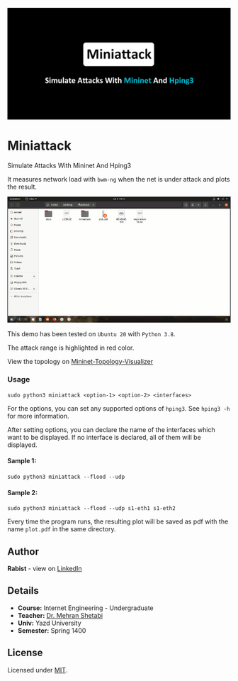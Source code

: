 ![catalog](docs/catalog.jpg)

# Miniattack

Simulate Attacks With Mininet And Hping3

It measures network load with `bwm-ng` when the net is under attack and plots the result.

![help](docs/demo.gif)

This demo has been tested on `Ubuntu 20` with `Python 3.8`. 

The attack range is highlighted in red color.

View the topology on [Mininet-Topology-Visualizer](http://demo.spear.narmox.com/app/?apiurl=demo#!/mininet?data=%7B%22dump%22%3A%22%3CHost%20h1%3A%20h1-eth0%3A10.0.0.1%20pid%3D29037%3E%20%5Cn%3CHost%20h2%3A%20h2-eth0%3A10.0.0.2%20pid%3D29039%3E%20%5Cn%3CHost%20h3%3A%20h3-eth0%3A10.0.0.3%20pid%3D29041%3E%20%5Cn%3CHost%20h4%3A%20h4-eth0%3A10.0.0.4%20pid%3D29043%3E%20%5Cn%3CHost%20h5%3A%20h5-eth0%3A10.0.0.5%20pid%3D29045%3E%20%5Cn%3CHost%20h6%3A%20h6-eth0%3A10.0.0.6%20pid%3D29047%3E%20%5Cn%3CHost%20h7%3A%20h7-eth0%3A10.0.0.7%20pid%3D29049%3E%20%5Cn%3CHost%20h8%3A%20h8-eth0%3A10.0.0.8%20pid%3D29051%3E%20%5Cn%3COVSSwitch%20s1%3A%20lo%3A127.0.0.1%2Cs1-eth1%3ANone%2Cs1-eth2%3ANone%2Cs1-eth3%3ANone%2Cs1-eth4%3ANone%20pid%3D29056%3E%20%5Cn%3COVSSwitch%20s2%3A%20lo%3A127.0.0.1%2Cs2-eth1%3ANone%2Cs2-eth2%3ANone%2Cs2-eth3%3ANone%2Cs2-eth4%3ANone%20pid%3D29059%3E%20%5Cn%3COVSSwitch%20s3%3A%20lo%3A127.0.0.1%2Cs3-eth1%3ANone%2Cs3-eth2%3ANone%2Cs3-eth3%3ANone%2Cs3-eth4%3ANone%20pid%3D29062%3E%20%5Cn%3COVSSwitch%20s4%3A%20lo%3A127.0.0.1%2Cs4-eth1%3ANone%2Cs4-eth2%3ANone%2Cs4-eth3%3ANone%2Cs4-eth4%3ANone%20pid%3D29065%3E%20%5Cn%3COVSSwitch%20s5%3A%20lo%3A127.0.0.1%2Cs5-eth1%3ANone%2Cs5-eth2%3ANone%2Cs5-eth3%3ANone%2Cs5-eth4%3ANone%20pid%3D29068%3E%20%5Cn%3COVSSwitch%20s6%3A%20lo%3A127.0.0.1%2Cs6-eth1%3ANone%2Cs6-eth2%3ANone%2Cs6-eth3%3ANone%2Cs6-eth4%3ANone%20pid%3D29071%3E%20%5Cn%3COVSSwitch%20s7%3A%20lo%3A127.0.0.1%2Cs7-eth1%3ANone%2Cs7-eth2%3ANone%2Cs7-eth3%3ANone%2Cs7-eth4%3ANone%20pid%3D29074%3E%20%5Cn%3COVSSwitch%20s8%3A%20lo%3A127.0.0.1%2Cs8-eth1%3ANone%2Cs8-eth2%3ANone%2Cs8-eth3%3ANone%2Cs8-eth4%3ANone%20pid%3D29077%3E%20%5Cn%3COVSSwitch%20s9%3A%20lo%3A127.0.0.1%2Cs9-eth1%3ANone%2Cs9-eth2%3ANone%2Cs9-eth3%3ANone%2Cs9-eth4%3ANone%20pid%3D29080%3E%20%5Cn%3COVSSwitch%20s10%3A%20lo%3A127.0.0.1%2Cs10-eth1%3ANone%2Cs10-eth2%3ANone%2Cs10-eth3%3ANone%2Cs10-eth4%3ANone%20pid%3D29083%3E%20%5Cn%3CController%20c0%3A%20127.0.0.1%3A6653%20pid%3D29030%3E%22%2C%22links%22%3A%22h1-eth0%3C-%3Es1-eth1%20(OK%20OK)%20%5Cnh2-eth0%3C-%3Es1-eth2%20(OK%20OK)%20%5Cnh3-eth0%3C-%3Es2-eth1%20(OK%20OK)%20%5Cnh4-eth0%3C-%3Es2-eth2%20(OK%20OK)%20%5Cnh5-eth0%3C-%3Es3-eth1%20(OK%20OK)%20%5Cnh6-eth0%3C-%3Es3-eth2%20(OK%20OK)%20%5Cnh7-eth0%3C-%3Es4-eth1%20(OK%20OK)%20%5Cnh8-eth0%3C-%3Es4-eth2%20(OK%20OK)%20%5Cns1-eth3%3C-%3Es5-eth1%20(OK%20OK)%20%5Cns1-eth4%3C-%3Es6-eth1%20(OK%20OK)%20%5Cns2-eth4%3C-%3Es5-eth2%20(OK%20OK)%20%5Cns2-eth3%3C-%3Es6-eth2%20(OK%20OK)%20%5Cns3-eth3%3C-%3Es7-eth1%20(OK%20OK)%20%5Cns3-eth4%3C-%3Es8-eth1%20(OK%20OK)%20%5Cns4-eth4%3C-%3Es7-eth2%20(OK%20OK)%20%5Cns4-eth3%3C-%3Es8-eth2%20(OK%20OK)%20%5Cns5-eth3%3C-%3Es9-eth1%20(OK%20OK)%20%5Cns5-eth4%3C-%3Es10-eth1%20(OK%20OK)%20%5Cns6-eth3%3C-%3Es9-eth2%20(OK%20OK)%20%5Cns6-eth4%3C-%3Es10-eth2%20(OK%20OK)%20%5Cns7-eth3%3C-%3Es9-eth3%20(OK%20OK)%20%5Cns7-eth4%3C-%3Es10-eth3%20(OK%20OK)%20%5Cns8-eth3%3C-%3Es9-eth4%20(OK%20OK)%20%5Cns8-eth4%3C-%3Es10-eth4%20(OK%20OK)%22%2C%22positions%22%3A%22%7B%5C%22objects%5C%22%3A%5B%7B%5C%22type%5C%22%3A%5C%22switch%5C%22%2C%5C%22id%5C%22%3A%5C%22s1%5C%22%2C%5C%22x%5C%22%3A-118.73140130536854%2C%5C%22y%5C%22%3A221.26629968384344%7D%2C%7B%5C%22type%5C%22%3A%5C%22switch%5C%22%2C%5C%22id%5C%22%3A%5C%22s2%5C%22%2C%5C%22x%5C%22%3A56.388501053877235%2C%5C%22y%5C%22%3A221.27949853657918%7D%2C%7B%5C%22type%5C%22%3A%5C%22switch%5C%22%2C%5C%22id%5C%22%3A%5C%22s3%5C%22%2C%5C%22x%5C%22%3A265.41809477535026%2C%5C%22y%5C%22%3A222.1676058496177%7D%2C%7B%5C%22type%5C%22%3A%5C%22switch%5C%22%2C%5C%22id%5C%22%3A%5C%22s4%5C%22%2C%5C%22x%5C%22%3A465.4056160659434%2C%5C%22y%5C%22%3A221.88560816475155%7D%2C%7B%5C%22type%5C%22%3A%5C%22switch%5C%22%2C%5C%22id%5C%22%3A%5C%22s5%5C%22%2C%5C%22x%5C%22%3A-118.08230003837195%2C%5C%22y%5C%22%3A100.62729794721747%7D%2C%7B%5C%22type%5C%22%3A%5C%22switch%5C%22%2C%5C%22id%5C%22%3A%5C%22s6%5C%22%2C%5C%22x%5C%22%3A50.740002434551684%2C%5C%22y%5C%22%3A98.1864028302789%7D%2C%7B%5C%22type%5C%22%3A%5C%22switch%5C%22%2C%5C%22id%5C%22%3A%5C%22s7%5C%22%2C%5C%22x%5C%22%3A264.2184182438018%2C%5C%22y%5C%22%3A105.75010075792818%7D%2C%7B%5C%22type%5C%22%3A%5C%22switch%5C%22%2C%5C%22id%5C%22%3A%5C%22s8%5C%22%2C%5C%22x%5C%22%3A463.0250923488302%2C%5C%22y%5C%22%3A109.09860392061768%7D%2C%7B%5C%22type%5C%22%3A%5C%22switch%5C%22%2C%5C%22id%5C%22%3A%5C%22s9%5C%22%2C%5C%22x%5C%22%3A-36.6969991430193%2C%5C%22y%5C%22%3A-26.542601027229466%7D%2C%7B%5C%22type%5C%22%3A%5C%22switch%5C%22%2C%5C%22id%5C%22%3A%5C%22s10%5C%22%2C%5C%22x%5C%22%3A357.8463188088881%2C%5C%22y%5C%22%3A-24.73690069819844%7D%2C%7B%5C%22type%5C%22%3A%5C%22server%5C%22%2C%5C%22id%5C%22%3A%5C%22h1%5C%22%2C%5C%22x%5C%22%3A-150.14686599564223%2C%5C%22y%5C%22%3A329.5646106237859%7D%2C%7B%5C%22type%5C%22%3A%5C%22server%5C%22%2C%5C%22id%5C%22%3A%5C%22h2%5C%22%2C%5C%22x%5C%22%3A-62.282358918536744%2C%5C%22y%5C%22%3A328.7932177900256%7D%2C%7B%5C%22type%5C%22%3A%5C%22server%5C%22%2C%5C%22id%5C%22%3A%5C%22h3%5C%22%2C%5C%22x%5C%22%3A35.03174088971062%2C%5C%22y%5C%22%3A331.4581043043449%7D%2C%7B%5C%22type%5C%22%3A%5C%22server%5C%22%2C%5C%22id%5C%22%3A%5C%22h4%5C%22%2C%5C%22x%5C%22%3A116.02394485537755%2C%5C%22y%5C%22%3A330.68680302332046%7D%2C%7B%5C%22type%5C%22%3A%5C%22server%5C%22%2C%5C%22id%5C%22%3A%5C%22h5%5C%22%2C%5C%22x%5C%22%3A244.26344871941993%2C%5C%22y%5C%22%3A330.77451054415855%7D%2C%7B%5C%22type%5C%22%3A%5C%22server%5C%22%2C%5C%22id%5C%22%3A%5C%22h6%5C%22%2C%5C%22x%5C%22%3A325.25563742629765%2C%5C%22y%5C%22%3A330.00311771039827%7D%2C%7B%5C%22type%5C%22%3A%5C%22server%5C%22%2C%5C%22id%5C%22%3A%5C%22h7%5C%22%2C%5C%22x%5C%22%3A442.3276606551817%2C%5C%22y%5C%22%3A324.0775194775687%7D%2C%7B%5C%22type%5C%22%3A%5C%22server%5C%22%2C%5C%22id%5C%22%3A%5C%22h8%5C%22%2C%5C%22x%5C%22%3A531.0512642721883%2C%5C%22y%5C%22%3A323.3062181965442%7D%5D%7D%22%7D)

### Usage
```
sudo python3 miniattack <option-1> <option-2> <interfaces>
```
For the options, you can set any supported options of `hping3`. See `hping3 -h` for more information.

After setting options, you can declare the name of the interfaces which want to be displayed. If no interface is declared, all of them will be displayed.

#### Sample 1:
```
sudo python3 miniattack --flood --udp
```

#### Sample 2:
```
sudo python3 miniattack --flood --udp s1-eth1 s1-eth2
```

Every time the program runs, the resulting plot will be saved as pdf with the name `plot.pdf` in the same directory.

## Author
**Rabist** - view on [LinkedIn](https://www.linkedin.com/in/rabist)

## Details
- **Course:** Internet Engineering - Undergraduate
- **Teacher:** [Dr. Mehran Shetabi](https://yazd.ac.ir/en/people/shetabi)
- **Univ:** Yazd University
- **Semester:** Spring 1400

## License
Licensed under [MIT](LICENSE).
